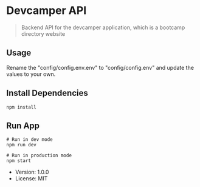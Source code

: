 # Devcamper API

> Backend API for the devcamper application, which is a bootcamp directory website

## Usage

Rename the "config/config.env.env" to "config/config.env" and update the values to your own.

## Install Dependencies

```
npm install
```

## Run App

```
# Run in dev mode
npm run dev

# Run in production mode
npm start
```

- Version: 1.0.0
- License: MIT
